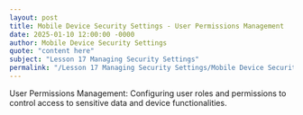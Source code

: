 ```yaml
---
layout: post
title: Mobile Device Security Settings - User Permissions Management
date: 2025-01-10 12:00:00 -0000
author: Mobile Device Security Settings
quote: "content here"
subject: "Lesson 17 Managing Security Settings"
permalink: "/Lesson 17 Managing Security Settings/Mobile Device Security Settings/Mobile Device Security Settings - User Permissions Management"
---
```


User Permissions Management: Configuring user roles and permissions to control access to sensitive data and device functionalities.
